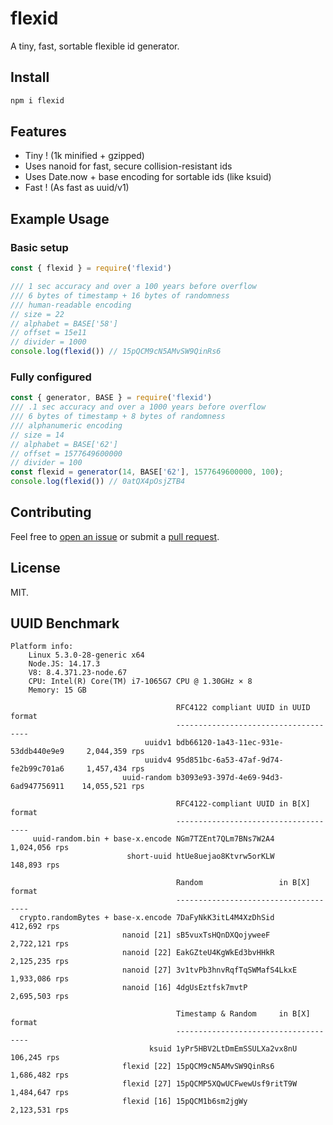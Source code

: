 # flexid
A tiny, fast, sortable flexible id generator.

## Install

```sh
npm i flexid
```

## Features

  * Tiny ! (1k minified + gzipped)
  * Uses nanoid for fast, secure collision-resistant ids
  * Uses Date.now + base encoding for sortable ids (like ksuid)
  * Fast ! (As fast as uuid/v1)

## Example Usage

### Basic setup

```javascript
const { flexid } = require('flexid')

/// 1 sec accuracy and over a 100 years before overflow
/// 6 bytes of timestamp + 16 bytes of randomness
/// human-readable encoding
// size = 22
// alphabet = BASE['58']
// offset = 15e11
// divider = 1000
console.log(flexid()) // 15pQCM9cN5AMvSW9QinRs6
```

### Fully configured

```javascript
const { generator, BASE } = require('flexid')
/// .1 sec accuracy and over a 1000 years before overflow
/// 6 bytes of timestamp + 8 bytes of randomness
/// alphanumeric encoding
// size = 14
// alphabet = BASE['62']
// offset = 1577649600000
// divider = 100
const flexid = generator(14, BASE['62'], 1577649600000, 100);
console.log(flexid()) // 0atQX4pOsjZTB4
```

## Contributing

Feel free to [open an issue](https://github.com/jchook/uuid-random/issues) or submit a [pull request](https://github.com/jchook/uuid-random/pulls).

## License

MIT.

## UUID Benchmark  

    Platform info:
        Linux 5.3.0-28-generic x64
        Node.JS: 14.17.3
        V8: 8.4.371.23-node.67
        CPU: Intel(R) Core(TM) i7-1065G7 CPU @ 1.30GHz × 8
        Memory: 15 GB

                                         RFC4122 compliant UUID in UUID format
                                         -------------------------------------
                                  uuidv1 bdb66120-1a43-11ec-931e-53ddb440e9e9     2,044,359 rps
                                  uuidv4 95d851bc-6a53-47af-9d74-fe2b99c701a6     1,457,434 rps
                             uuid-random b3093e93-397d-4e69-94d3-6ad947756911    14,055,521 rps
                                                                              
                                         RFC4122-compliant UUID in B[X] format
                                         -------------------------------------
         uuid-random.bin + base-x.encode NGm7TZEnt7QLm7BNs7W2A4                   1,024,056 rps
                              short-uuid htUe8uejao8Ktvrw5orKLW                     148,893 rps
                                                                              
                                         Random                 in B[X] format
                                         -------------------------------------
      crypto.randomBytes + base-x.encode 7DaFyNkK3itL4M4XzDhSid                     412,692 rps
                             nanoid [21] sB5vuxTsHQnDXQojyweeF                    2,722,121 rps
                             nanoid [22] EakGZteU4KgWkEd3bvHHkR                   2,125,235 rps
                             nanoid [27] 3v1tvPb3hnvRqfTqSWMafS4LkxE              1,933,086 rps
                             nanoid [16] 4dgUsEztfsk7mvtP                         2,695,503 rps
                                                                              
                                         Timestamp & Random     in B[X] format
                                         -------------------------------------
                                   ksuid 1yPr5HBV2LtDmEmSSULXa2vx8nU                106,245 rps
                             flexid [22] 15pQCM9cN5AMvSW9QinRs6                   1,686,482 rps
                             flexid [27] 15pQCMP5XQwUCFwewUsf9ritT9W              1,484,647 rps
                             flexid [16] 15pQCM1b6sm2jgWy                         2,123,531 rps
